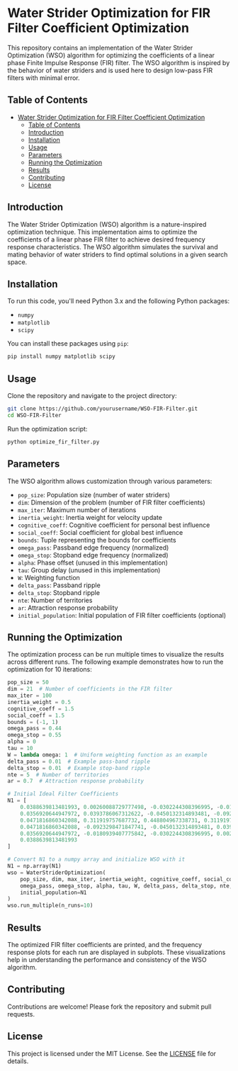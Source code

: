 # Water Strider Optimization for FIR Filter Coefficient Optimization

This repository contains an implementation of the Water Strider Optimization (WSO) algorithm for optimizing the coefficients of a linear phase Finite Impulse Response (FIR) filter. The WSO algorithm is inspired by the behavior of water striders and is used here to design low-pass FIR filters with minimal error.

## Table of Contents

- [Water Strider Optimization for FIR Filter Coefficient Optimization](#water-strider-optimization-for-fir-filter-coefficient-optimization)
  - [Table of Contents](#table-of-contents)
  - [Introduction](#introduction)
  - [Installation](#installation)
  - [Usage](#usage)
  - [Parameters](#parameters)
  - [Running the Optimization](#running-the-optimization)
  - [Results](#results)
  - [Contributing](#contributing)
  - [License](#license)

## Introduction

The Water Strider Optimization (WSO) algorithm is a nature-inspired optimization technique. This implementation aims to optimize the coefficients of a linear phase FIR filter to achieve desired frequency response characteristics. The WSO algorithm simulates the survival and mating behavior of water striders to find optimal solutions in a given search space.

## Installation

To run this code, you'll need Python 3.x and the following Python packages:

- `numpy`
- `matplotlib`
- `scipy`

You can install these packages using `pip`:

```sh
pip install numpy matplotlib scipy
```

## Usage

Clone the repository and navigate to the project directory:

```sh
git clone https://github.com/yourusername/WSO-FIR-Filter.git
cd WSO-FIR-Filter
```

Run the optimization script:

```sh
python optimize_fir_filter.py
```

## Parameters

The WSO algorithm allows customization through various parameters:

- `pop_size`: Population size (number of water striders)
- `dim`: Dimension of the problem (number of FIR filter coefficients)
- `max_iter`: Maximum number of iterations
- `inertia_weight`: Inertia weight for velocity update
- `cognitive_coeff`: Cognitive coefficient for personal best influence
- `social_coeff`: Social coefficient for global best influence
- `bounds`: Tuple representing the bounds for coefficients
- `omega_pass`: Passband edge frequency (normalized)
- `omega_stop`: Stopband edge frequency (normalized)
- `alpha`: Phase offset (unused in this implementation)
- `tau`: Group delay (unused in this implementation)
- `W`: Weighting function
- `delta_pass`: Passband ripple
- `delta_stop`: Stopband ripple
- `nte`: Number of territories
- `ar`: Attraction response probability
- `initial_population`: Initial population of FIR filter coefficients (optional)

## Running the Optimization

The optimization process can be run multiple times to visualize the results across different runs. The following example demonstrates how to run the optimization for 10 iterations:

```python
pop_size = 50
dim = 21  # Number of coefficients in the FIR filter
max_iter = 100
inertia_weight = 0.5
cognitive_coeff = 1.5
social_coeff = 1.5
bounds = (-1, 1)
omega_pass = 0.44
omega_stop = 0.55
alpha = 0
tau = 10
W = lambda omega: 1  # Uniform weighting function as an example
delta_pass = 0.01  # Example pass-band ripple
delta_stop = 0.01  # Example stop-band ripple
nte = 5  # Number of territories
ar = 0.7  # Attraction response probability

# Initial Ideal Filter Coefficients
N1 = [
    0.0388639813481993, 0.00260088729777498, -0.0302244308396995, -0.0180939407775842,
    0.0356920644947972, 0.0393786067312622, -0.0450132314893481, -0.0923298471847741,
    0.0471816860342088, 0.311919757687732, 0.448804967338731, 0.311919757687732,
    0.0471816860342088, -0.0923298471847741, -0.0450132314893481, 0.0393786067312622,
    0.0356920644947972, -0.0180939407775842, -0.0302244308396995, 0.00260088729777498,
    0.0388639813481993
]

# Convert N1 to a numpy array and initialize WSO with it
N1 = np.array(N1)
wso = WaterStriderOptimization(
    pop_size, dim, max_iter, inertia_weight, cognitive_coeff, social_coeff, bounds,
    omega_pass, omega_stop, alpha, tau, W, delta_pass, delta_stop, nte, ar,
    initial_population=N1
)
wso.run_multiple(n_runs=10)
```

## Results

The optimized FIR filter coefficients are printed, and the frequency response plots for each run are displayed in subplots. These visualizations help in understanding the performance and consistency of the WSO algorithm.

## Contributing

Contributions are welcome! Please fork the repository and submit pull requests.

## License

This project is licensed under the MIT License. See the [LICENSE](LICENSE.txt) file for details.
